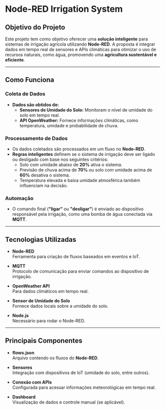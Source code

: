 # **Node-RED Irrigation System**

## **Objetivo do Projeto**
Este projeto tem como objetivo oferecer uma **solução inteligente** para sistemas de irrigação agrícola utilizando **Node-RED**. A proposta é integrar dados em tempo real de sensores e APIs climáticas para otimizar o uso de recursos naturais, como água, promovendo uma **agricultura sustentável e eficiente**.

---

## **Como Funciona**

### **Coleta de Dados**
- **Dados são obtidos de:**
  - **Sensores de Umidade do Solo:** Monitoram o nível de umidade do solo em tempo real.
  - **API OpenWeather:** Fornece informações climáticas, como temperatura, umidade e probabilidade de chuva.

### **Processamento de Dados**
- Os dados coletados são processados em um fluxo no **Node-RED**.
- **Regras inteligentes** definem se o sistema de irrigação deve ser ligado ou desligado com base nos seguintes critérios:
  - Solo com umidade abaixo de **20%** ativa o sistema.
  - Previsão de chuva acima de **70%** ou solo com umidade acima de **60%** desativa o sistema.
  - Temperatura elevada e baixa umidade atmosférica também influenciam na decisão.

### **Automação**
- O comando final (**"ligar"** ou **"desligar"**) é enviado ao dispositivo responsável pela irrigação, como uma bomba de água conectada via **MQTT**.

---
## **Tecnologias Utilizadas**

- **Node-RED**  
  Ferramenta para criação de fluxos baseados em eventos e IoT.

- **MQTT**  
  Protocolo de comunicação para enviar comandos ao dispositivo de irrigação.

- **OpenWeather API**  
  Para dados climáticos em tempo real.

- **Sensor de Umidade do Solo**  
  Fornece dados locais sobre a umidade do solo.

- **Node.js**  
  Necessário para rodar o Node-RED.

---

## **Principais Componentes**

- **flows.json**  
  Arquivo contendo os fluxos do **Node-RED**.

- **Sensores**  
  Integração com dispositivos de IoT (umidade do solo, entre outros).

- **Conexão com APIs**  
  Configurada para acessar informações meteorológicas em tempo real.

- **Dashboard**  
  Visualização de dados e controle manual (se aplicável).
